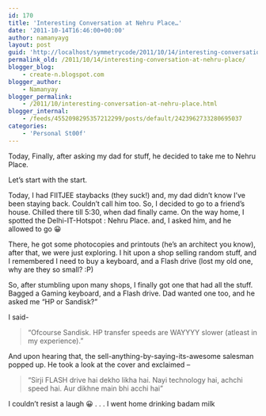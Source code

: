```yaml
---
id: 170
title: 'Interesting Conversation at Nehru Place…'
date: '2011-10-14T16:46:00+00:00'
author: namanyayg
layout: post
guid: 'http://localhost/symmetrycode/2011/10/14/interesting-conversation-at-nehru-place/'
permalink_old: /2011/10/14/interesting-conversation-at-nehru-place/
blogger_blog:
    - create-n.blogspot.com
blogger_author:
    - Namanyay
blogger_permalink:
    - /2011/10/interesting-conversation-at-nehru-place.html
blogger_internal:
    - /feeds/4552098295357212299/posts/default/2423962733280695037
categories:
    - 'Personal St00f'
---
```


Today, Finally, after asking my dad for stuff, he decided to take me to Nehru Place.
  

Let’s start with the start. 
  

Today, I had FIITJEE staybacks (they suck!) and, my dad didn’t know I’ve been staying back. Couldn’t call him too. So, I decided to go to a friend’s house. 
Chilled there till 5:30, when dad finally came. On the way home, I spotted the Delhi-IT-Hotspot : Nehru Place. and, I asked him, and he allowed to go 😀
  

There, he got some photocopies and printouts (he’s an architect you know), after that, we were just exploring. I hit upon a shop selling random stuff, and I remembered I need to buy a keyboard, and a Flash drive (lost my old one, why are they so small? :P)
  

So, after stumbling upon many shops, I finally got one that had all the stuff. Bagged a Gaming keyboard, and a Flash drive. Dad wanted one too, and he asked me “HP or Sandisk?”

I said- 

> “Ofcourse Sandisk. HP transfer speeds are WAYYYY slower (atleast in my experience).”

And upon hearing that, the sell-anything-by-saying-its-awesome salesman popped up. He took a look at the cover and exclaimed –
  


> “Sirji FLASH drive hai dekho likha hai. Nayi technology hai, achchi speed hai. Aur dikhne main bhi acchi hai”

I couldn’t resist a laugh 😀
.
.
.
I went home drinking badam milk

